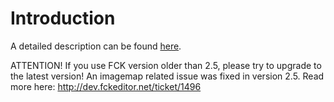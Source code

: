 # Introduction #

A detailed description can be found [here](http://martinezdelizarrondo.com/fckplugins/imgmap/docs/install.html).

ATTENTION!
If you use FCK version older than 2.5, please try to upgrade to the latest version! An imagemap related issue was fixed in version 2.5. Read more here: http://dev.fckeditor.net/ticket/1496